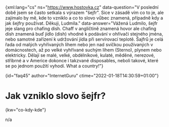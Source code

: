 
{xml:lang="cs" ns="https://www.hostovka.cz" data-question="V poslední době jsem se často setkala s výrazem "šejfr". Sice v zásadě vím co to je, ale zajímalo by mě, kde to vzniklo a co to slovo vůbec znamená, případně kdy a jak šejfry používat. Děkuji, Ludmila." data-answer="Vážená Ludmilo, šejfr jeje slang pro chafing dish. Chaff v angličtině znamená hovor ale chafing dish znamená buď jídlo (dish) vhodné k podávání v ohřívači stejného jména, nebo samotné zařízení k udržování jídla při servírovací teplotě. Šajfrů je celá řada od malých vyhřívaných lihem nebo jen nad svíčkou používaných v domácnostech, až po velké vyhřívané suchým lihem (Sterno), plynem nebo elektricky. Dělají se malé, velké, obdélníkové, kulaté, měděné, nerezové, stříbrné a v Americe dokonce i takzvané disposables, neboli takové, které se po jednom použití vyhodí. What a country!"}

{id="faq45" author="InternetGuru" ctime="2022-01-18T14:30:59+01:00"}

# Jak vzniklo slovo šejfr?

{kw="co-kdy-kde"}

n/a

